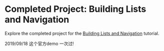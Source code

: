 # Completed Project: Building Lists and Navigation

Explore the completed project for the [Building Lists and Navigation](https://developer.apple.com/tutorials/swiftui/building-lists-and-navigation) tutorial.

2019/09/18 这个官方demo 一次过!

